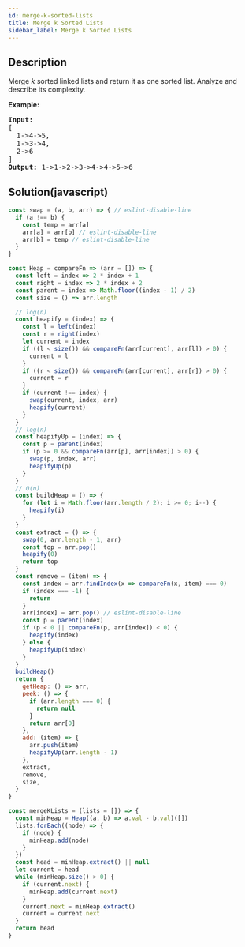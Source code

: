 ```yaml
---
id: merge-k-sorted-lists
title: Merge k Sorted Lists
sidebar_label: Merge k Sorted Lists
---
```

## Description
<div class="description">
<p>Merge <em>k</em> sorted linked lists and return it as one sorted list. Analyze and describe its complexity.</p>

<p><strong>Example:</strong></p>

<pre>
<strong>Input:</strong>
[
&nbsp; 1-&gt;4-&gt;5,
&nbsp; 1-&gt;3-&gt;4,
&nbsp; 2-&gt;6
]
<strong>Output:</strong> 1-&gt;1-&gt;2-&gt;3-&gt;4-&gt;4-&gt;5-&gt;6
</pre>

</div>

## Solution(javascript)
```javascript
const swap = (a, b, arr) => { // eslint-disable-line
  if (a !== b) {
    const temp = arr[a]
    arr[a] = arr[b] // eslint-disable-line
    arr[b] = temp // eslint-disable-line
  }
}

const Heap = compareFn => (arr = []) => {
  const left = index => 2 * index + 1
  const right = index => 2 * index + 2
  const parent = index => Math.floor((index - 1) / 2)
  const size = () => arr.length

  // log(n)
  const heapify = (index) => {
    const l = left(index)
    const r = right(index)
    let current = index
    if ((l < size()) && compareFn(arr[current], arr[l]) > 0) {
      current = l
    }
    if ((r < size()) && compareFn(arr[current], arr[r]) > 0) {
      current = r
    }
    if (current !== index) {
      swap(current, index, arr)
      heapify(current)
    }
  }
  // log(n)
  const heapifyUp = (index) => {
    const p = parent(index)
    if (p >= 0 && compareFn(arr[p], arr[index]) > 0) {
      swap(p, index, arr)
      heapifyUp(p)
    }
  }
  // O(n)
  const buildHeap = () => {
    for (let i = Math.floor(arr.length / 2); i >= 0; i--) {
      heapify(i)
    }
  }
  const extract = () => {
    swap(0, arr.length - 1, arr)
    const top = arr.pop()
    heapify(0)
    return top
  }
  const remove = (item) => {
    const index = arr.findIndex(x => compareFn(x, item) === 0)
    if (index === -1) {
      return
    }
    arr[index] = arr.pop() // eslint-disable-line
    const p = parent(index)
    if (p < 0 || compareFn(p, arr[index]) < 0) {
      heapify(index)
    } else {
      heapifyUp(index)
    }
  }
  buildHeap()
  return {
    getHeap: () => arr,
    peek: () => {
      if (arr.length === 0) {
        return null
      }
      return arr[0]
    },
    add: (item) => {
      arr.push(item)
      heapifyUp(arr.length - 1)
    },
    extract,
    remove,
    size,
  }
}

const mergeKLists = (lists = []) => {
  const minHeap = Heap((a, b) => a.val - b.val)([])
  lists.forEach((node) => {
    if (node) {
      minHeap.add(node)
    }
  })
  const head = minHeap.extract() || null
  let current = head
  while (minHeap.size() > 0) {
    if (current.next) {
      minHeap.add(current.next)
    }
    current.next = minHeap.extract()
    current = current.next
  }
  return head
}
```